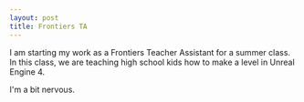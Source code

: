 ```yaml
---
layout: post
title: Frontiers TA
---
```


I am starting my work as a Frontiers Teacher Assistant for a summer class. In this class, we are teaching high school kids how to make a level in Unreal Engine 4.

I'm a bit nervous.